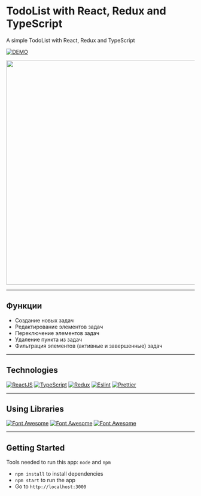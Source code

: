 # TodoList with React, Redux and TypeScript
A simple TodoList with React, Redux and TypeScript

[![DEMO](https://img.shields.io/badge/live%20demo-0073cf?style=for-the-badge&logoColor=white)](https://joselyndrf.github.io/react-redux-typescript-todolist)

<img alt="" src="" width="600">

<hr>

## Функции
* Создание новых задач
* Редактирование элементов задач
* Переключение элементов задач
* Удаление пункта из задач
* Фильтрация элементов (активные и завершенные) задач

<hr>

## Technologies
[![ReactJS](https://img.shields.io/badge/React-20232A?style=for-the-badge&logo=react&logoColor=61DAFB)](https://reactjs.org)
[![TypeScript](https://img.shields.io/badge/TypeScript-007ACC?style=for-the-badge&logo=typescript&logoColor=white)](https://www.typescriptlang.org)
[![Redux](https://img.shields.io/badge/Redux-593D88?style=for-the-badge&logo=redux&logoColor=white)](https://redux.js.org)
[![Eslint](https://img.shields.io/badge/eslint-3A33D1?style=for-the-badge&logo=eslint&logoColor=white)](https://eslint.org)
[![Prettier](https://img.shields.io/badge/prettier-1A2C34?style=for-the-badge&logo=prettier&logoColor=F7BA3E)](https://prettier.io)

<hr>

## Using Libraries
[![Font Awesome](https://img.shields.io/badge/Font-Awesome-blue?style=for-the-badge)](https://fontawesome.com/)
[![Font Awesome](https://img.shields.io/badge/Font-Awesome_icons_free-red?style=for-the-badge)](https://fontawesome.com/search?m=free&o=r)
[![Font Awesome](https://img.shields.io/badge/BULMA-%2300D1B2?style=for-the-badge)](https://bulma.io/)

<hr>

## Getting Started
Tools needed to run this app: `node` and `npm`

- `npm install` to install dependencies
- `npm start` to run the app
- Go to `http://localhost:3000`

